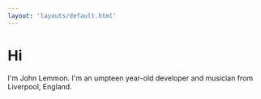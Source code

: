 ```yaml
---
layout: 'layouts/default.html'
---
```

# Hi
I'm John Lemmon. I'm an umpteen year-old developer and musician from Liverpool, England.
